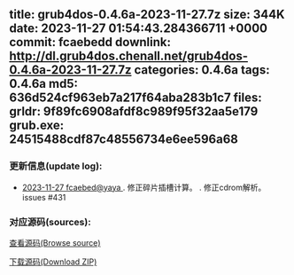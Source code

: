 title: grub4dos-0.4.6a-2023-11-27.7z
size: 344K
date: 2023-11-27 01:54:43.284366711 +0000
commit: fcaebedd
downlink: http://dl.grub4dos.chenall.net/grub4dos-0.4.6a-2023-11-27.7z
categories: 0.4.6a
tags: 0.4.6a
md5: 636d524cf963eb7a217f64aba283b1c7
files:
  grldr: 9f89fc6908afdf8c989f95f32aa5e179
  grub.exe: 24515488cdf87c48556734e6ee596a68
---

### 更新信息(update log):
  * [2023-11-27 fcaebed@yaya ](https://github.com/chenall/grub4dos/commit/fcaebedd40d025be38af96834fcddfce4746fe7e)     ﻿. 修正碎片插槽计算。
      . 修正cdrom解析。issues #431


### 对应源码(sources):
  [查看源码(Browse source)](https://github.com/chenall/grub4dos/tree/fcaebedd40d025be38af96834fcddfce4746fe7e)

  [下载源码(Download ZIP)](https://github.com/chenall/grub4dos/archive/fcaebedd40d025be38af96834fcddfce4746fe7e.zip)
